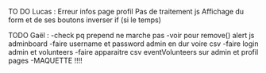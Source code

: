 TO DO Lucas :
Erreur infos page profil
Pas de traitement js
Affichage du form et de ses boutons
inverser if (si le temps)




TODO Gaël :
-check pq prepend ne marche pas
-voir pour remove() alert js adminboard
-faire username et password admin en dur voire csv
-faire login admin et volunteers
-faire apparaitre csv eventVolunteers sur admin et profil pages
-MAQUETTE !!!!